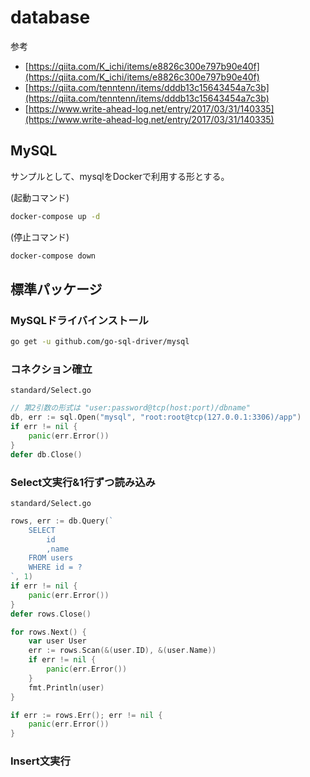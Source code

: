 # database

参考

- [https://qiita.com/K_ichi/items/e8826c300e797b90e40f](https://qiita.com/K_ichi/items/e8826c300e797b90e40f)
- [https://qiita.com/tenntenn/items/dddb13c15643454a7c3b](https://qiita.com/tenntenn/items/dddb13c15643454a7c3b)
- [https://www.write-ahead-log.net/entry/2017/03/31/140335](https://www.write-ahead-log.net/entry/2017/03/31/140335)

## MySQL

サンプルとして、mysqlをDockerで利用する形とする。

(起動コマンド)

```sh
docker-compose up -d
```

(停止コマンド)

```sh
docker-compose down
```

## 標準パッケージ

### MySQLドライバインストール

```sh
go get -u github.com/go-sql-driver/mysql
```

### コネクション確立

`standard/Select.go`

```go
// 第2引数の形式は "user:password@tcp(host:port)/dbname"
db, err := sql.Open("mysql", "root:root@tcp(127.0.0.1:3306)/app")
if err != nil {
    panic(err.Error())
}
defer db.Close()
```

### Select文実行&1行ずつ読み込み

`standard/Select.go`

```go
rows, err := db.Query(`
    SELECT
        id
        ,name
    FROM users
    WHERE id = ?
`, 1)
if err != nil {
    panic(err.Error())
}
defer rows.Close()

for rows.Next() {
    var user User
    err := rows.Scan(&(user.ID), &(user.Name))
    if err != nil {
        panic(err.Error())
    }
    fmt.Println(user)
}

if err := rows.Err(); err != nil {
    panic(err.Error())
}
```

### Insert文実行
